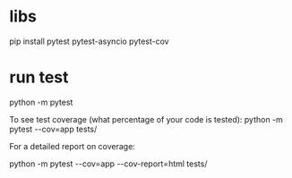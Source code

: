 # libs
pip install pytest pytest-asyncio pytest-cov

# run test
python -m pytest

To see test coverage (what percentage of your code is tested):
python -m pytest --cov=app tests/

For a detailed report on coverage:

python -m pytest --cov=app --cov-report=html tests/